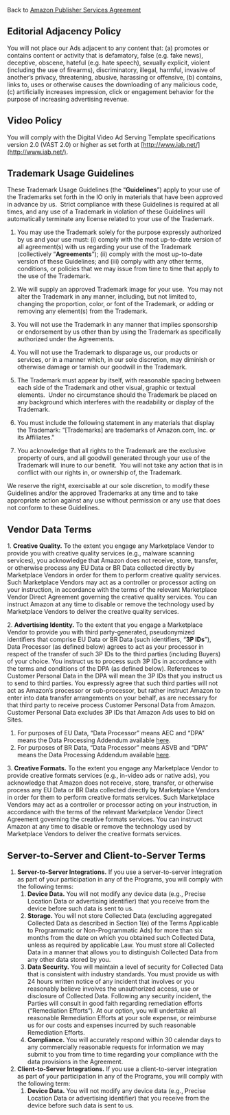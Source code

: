 Back to [Amazon Publisher Services Agreement](https://ams.amazon.com/webpublisher/apsmanaged/apsagreement.html)

Editorial Adjacency Policy
--------------------------

You will not place our Ads adjacent to any content that: (a) promotes or contains content or activity that is defamatory, false (e.g. fake news), deceptive, obscene, hateful (e.g. hate speech), sexually explicit, violent (including the use of firearms), discriminatory, illegal, harmful, invasive of another’s privacy, threatening, abusive, harassing or offensive, (b) contains, links to, uses or otherwise causes the downloading of any malicious code, (c) artificially increases impression, click or engagement behavior for the purpose of increasing advertising revenue.

Video Policy
------------

You will comply with the Digital Video Ad Serving Template specifications version 2.0 (VAST 2.0) or higher as set forth at [http://www.iab.net/](http://www.iab.net/).

Trademark Usage Guidelines
--------------------------

These Trademark Usage Guidelines (the “**Guidelines**”) apply to your use of the Trademarks set forth in the IO only in materials that have been approved in advance by us.  Strict compliance with these Guidelines is required at all times, and any use of a Trademark in violation of these Guidelines will automatically terminate any license related to your use of the Trademark.

1.  You may use the Trademark solely for the purpose expressly authorized by us and your use must: (i) comply with the most up-to-date version of all agreement(s) with us regarding your use of the Trademark (collectively “**Agreements**”); (ii) comply with the most up-to-date version of these Guidelines; and (iii) comply with any other terms, conditions, or policies that we may issue from time to time that apply to the use of the Trademark.
    
2.  We will supply an approved Trademark image for your use.  You may not alter the Trademark in any manner, including, but not limited to, changing the proportion, color, or font of the Trademark, or adding or removing any element(s) from the Trademark.
    
3.  You will not use the Trademark in any manner that implies sponsorship or endorsement by us other than by using the Trademark as specifically authorized under the Agreements.
    
4.  You will not use the Trademark to disparage us, our products or services, or in a manner which, in our sole discretion, may diminish or otherwise damage or tarnish our goodwill in the Trademark.
    
5.  The Trademark must appear by itself, with reasonable spacing between each side of the Trademark and other visual, graphic or textual elements.  Under no circumstance should the Trademark be placed on any background which interferes with the readability or display of the Trademark.
    
6.  You must include the following statement in any materials that display the Trademark: “\[Trademarks\] are trademarks of Amazon.com, Inc. or its Affiliates."
    
7.  You acknowledge that all rights to the Trademark are the exclusive property of ours, and all goodwill generated through your use of the Trademark will inure to our benefit.  You will not take any action that is in conflict with our rights in, or ownership of, the Trademark.
    

We reserve the right, exercisable at our sole discretion, to modify these Guidelines and/or the approved Trademarks at any time and to take appropriate action against any use without permission or any use that does not conform to these Guidelines.

Vendor Data Terms
-----------------

1\. **Creative Quality.** To the extent you engage any Marketplace Vendor to provide you with creative quality services (e.g., malware scanning services), you acknowledge that Amazon does not receive, store, transfer, or otherwise process any EU Data or BR Data collected directly by Marketplace Vendors in order for them to perform creative quality services. Such Marketplace Vendors may act as a controller or processor acting on your instruction, in accordance with the terms of the relevant Marketplace Vendor Direct Agreement governing the creative quality services. You can instruct Amazon at any time to disable or remove the technology used by Marketplace Vendors to deliver the creative quality services.

2\. **Advertising Identity.** To the extent that you engage a Marketplace Vendor to provide you with third party-generated, pseudonymized identifiers that comprise EU Data or BR Data (such identifiers, “**3P IDs**”), Data Processor (as defined below) agrees to act as your processor in respect of the transfer of such 3P IDs to the third parties (including Buyers) of your choice. You instruct us to process such 3P IDs in accordance with the terms and conditions of the DPA (as defined below). References to Customer Personal Data in the DPA will mean the 3P IDs that you instruct us to send to third parties. You expressly agree that such third parties will not act as Amazon’s processor or sub-processor, but rather instruct Amazon to enter into data transfer arrangements on your behalf, as are necessary for that third party to receive process Customer Personal Data from Amazon. Customer Personal Data excludes 3P IDs that Amazon Ads uses to bid on Sites. 

1.  For purposes of EU Data, “Data Processor” means AEC and “DPA” means the Data Processing Addendum available [here](https://m.media-amazon.com/images/G/02/ADX/erm/OnlineAdSales/V2/Amazon_Advertising_Data_Processing_Addendum.pdf).
2.  For purposes of BR Data, “Data Processor” means ASVB and “DPA” means the Data Processing Addendum available [here](https://m.media-amazon.com/images/G/01/AdProductsWebsite/images/Amazon_BR__Advertising_Data_Processing_Addendum_LGPD._TTH_.pdf).

3\. **Creative Formats.** To the extent you engage any Marketplace Vendor to provide creative formats services (e.g., in-video ads or native ads), you acknowledge that Amazon does not receive, store, transfer, or otherwise process any EU Data or BR Data collected directly by Marketplace Vendors in order for them to perform creative formats services. Such Marketplace Vendors may act as a controller or processor acting on your instruction, in accordance with the terms of the relevant Marketplace Vendor Direct Agreement governing the creative formats services. You can instruct Amazon at any time to disable or remove the technology used by Marketplace Vendors to deliver the creative formats services.

Server-to-Server and Client-to-Server Terms
-------------------------------------------

1.  **Server-to-Server Integrations.** If you use a server-to-server integration as part of your participation in any of the Programs, you will comply with the following terms:
    1.  **Device Data.** You will not modify any device data (e.g., Precise Location Data or advertising identifier) that you receive from the device before such data is sent to us. 
    2.  **Storage.** You will not store Collected Data (excluding aggregated Collected Data as described in Section 1(e) of the Terms Applicable to Programmatic or Non-Programmatic Ads) for more than six months from the date on which you obtained such Collected Data, unless as required by applicable Law. You must store all Collected Data in a manner that allows you to distinguish Collected Data from any other data stored by you. 
    3.  **Data Security.** You will maintain a level of security for Collected Data that is consistent with industry standards. You must provide us with 24 hours written notice of any incident that involves or you reasonably believe involves the unauthorized access, use or disclosure of Collected Data. Following any security incident, the Parties will consult in good faith regarding remediation efforts (“Remediation Efforts”). At our option, you will undertake all reasonable Remediation Efforts at your sole expense, or reimburse us for our costs and expenses incurred by such reasonable Remediation Efforts. 
    4.  ****Compliance.**** You will accurately respond within 30 calendar days to any commercially reasonable requests for information we may submit to you from time to time regarding your compliance with the data provisions in the Agreement.
2.  **Client-to-Server Integrations.** If you use a client-to-server integration as part of your participation in any of the Programs, you will comply with the following term:
    1.  **Device Data.** You will not modify any device data (e.g., Precise Location Data or advertising identifier) that you receive from the device before such data is sent to us.
